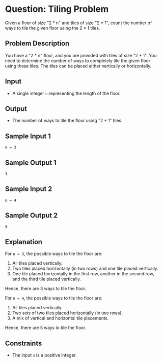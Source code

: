# Question: Tiling Problem

Given a floor of size "2 * n" and tiles of size "2 * 1", count the number of ways to tile the given floor using the 2 * 1 tiles.

## Problem Description

You have a "2 * n" floor, and you are provided with tiles of size "2 * 1". You need to determine the number of ways to completely tile the given floor using these tiles. The tiles can be placed either vertically or horizontally.

## Input
- A single integer `n` representing the length of the floor.

## Output
- The number of ways to tile the floor using "2 * 1" tiles.

## Sample Input 1
```
n = 3
```

## Sample Output 1
```
3
```

## Sample Input 2
```
n = 4
```

## Sample Output 2
```
5
```

## Explanation

For `n = 3`, the possible ways to tile the floor are:

1. All tiles placed vertically.
2. Two tiles placed horizontally (in two rows) and one tile placed vertically.
3. One tile placed horizontally in the first row, another in the second row, and the third tile placed vertically.

Hence, there are 3 ways to tile the floor.

For `n = 4`, the possible ways to tile the floor are:

1. All tiles placed vertically.
2. Two sets of two tiles placed horizontally (in two rows).
3. A mix of vertical and horizontal tile placements.

Hence, there are 5 ways to tile the floor.

## Constraints
- The input `n` is a positive integer.
